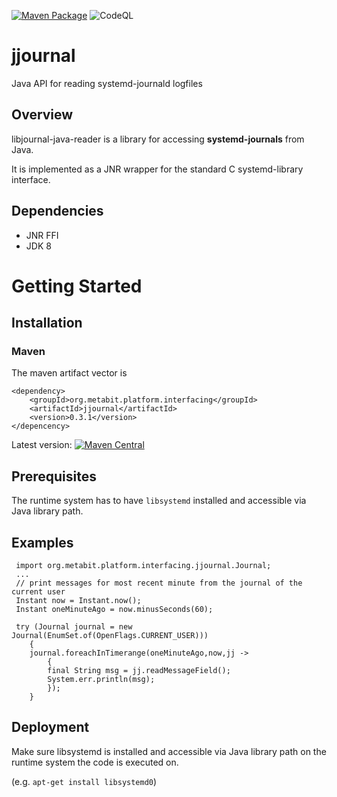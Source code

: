 [![Maven Package](https://github.com/meta-bit/jjournal/actions/workflows/maven-publish.yml/badge.svg)](https://github.com/meta-bit/jjournal/actions/workflows/maven-publish.yml)
![CodeQL](https://github.com/meta-bit/jjournal/workflows/CodeQL/badge.svg?branch=main)

# jjournal
Java API for reading systemd-journald logfiles

## Overview

libjournal-java-reader is a library for accessing **systemd-journals** from Java.

It is implemented as a JNR wrapper for the standard C systemd-library interface.

## Dependencies
* JNR FFI
* JDK 8
# Getting Started
## Installation

### Maven
The maven artifact vector is
```
<dependency>
	<groupId>org.metabit.platform.interfacing</groupId>
	<artifactId>jjournal</artifactId>
	<version>0.3.1</version>
</depencency>
```
Latest version:
[![Maven Central](https://maven-badges.herokuapp.com/maven-central/com.github.meta-bit/jjournal/badge.svg)](https://search.maven.org/artifact/org.metabit.platform.interfacing/jjournal)

## Prerequisites

The runtime system has to have `libsystemd` installed and accessible via Java library path.

## Examples
```
 import org.metabit.platform.interfacing.jjournal.Journal;
 ...
 // print messages for most recent minute from the journal of the current user
 Instant now = Instant.now();
 Instant oneMinuteAgo = now.minusSeconds(60);
 
 try (Journal journal = new Journal(EnumSet.of(OpenFlags.CURRENT_USER)))
    {
    journal.foreachInTimerange(oneMinuteAgo,now,jj ->
        {
        final String msg = jj.readMessageField();
        System.err.println(msg);
        });
    }
```

## Deployment

Make sure libsystemd is installed and accessible via Java library path on the runtime system the code is executed on.

(e.g. `apt-get install libsystemd0`)

